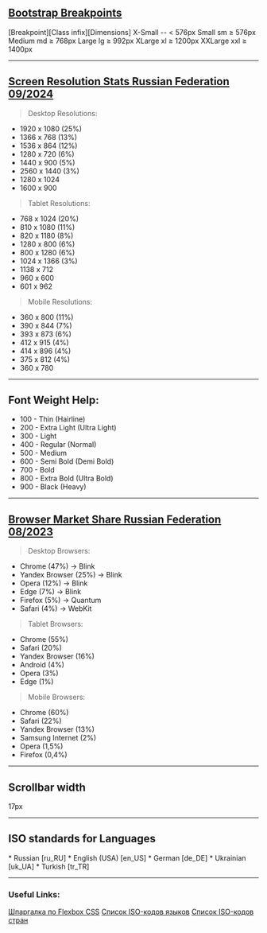 <a href="https://getbootstrap.com/docs/5.0/layout/breakpoints/">
  <h2>Bootstrap Breakpoints</h2>
</a>

[Breakpoint][Class infix][Dimensions]
  X-Small        --        < 576px
  Small          sm        ≥ 576px
  Medium         md        ≥ 768px
  Large          lg        ≥ 992px
  XLarge         xl        ≥ 1200px
  XXLarge        xxl       ≥ 1400px

<hr>

<a href="https://gs.statcounter.com/screen-resolution-stats/desktop/russian-federation">
  <h2>Screen Resolution Stats Russian Federation 09/2024</h2>
</a>

>Desktop Resolutions:
* 1920 x 1080 (25%)
* 1366 x 768  (13%)
* 1536 x 864  (12%)
* 1280 x 720  (6%)
* 1440 x 900  (5%)
* 2560 x 1440 (3%)
* 1280 x 1024
* 1600 x 900

>Tablet Resolutions:
* 768  x 1024 (20%)
* 810  x 1080 (11%)
* 820  x 1180 (8%)
* 1280 x 800  (6%)
* 800  x 1280 (6%)
* 1024 x 1366 (3%)
* 1138 x 712
* 960  x 600
* 601  x 962

>Mobile Resolutions:
* 360  x 800  (11%)
* 390  x 844  (7%)
* 393  x 873  (6%)
* 412  x 915  (4%)
* 414  x 896  (4%)
* 375  x 812  (4%)
* 360  x 780

<hr>

<h2>Font Weight Help:</h2>

*  100 - Thin (Hairline)
*  200 - Extra Light (Ultra Light)
*  300 - Light
*  400 - Regular (Normal)
*  500 - Medium
*  600 - Semi Bold (Demi Bold)
*  700 - Bold
*  800 - Extra Bold (Ultra Bold)
*  900 - Black (Heavy)

<hr>

<a href="https://gs.statcounter.com/browser-market-share/desktop/russian-federation">
  <h2>Browser Market Share Russian Federation 08/2023</h2>
</a>

>Desktop Browsers:
* Chrome           (47%) -> Blink
* Yandex Browser   (25%) -> Blink
* Opera            (12%) -> Blink
* Edge             (7%)  -> Blink
* Firefox          (5%)  -> Quantum
* Safari           (4%)  -> WebKit

>Tablet Browsers:
* Chrome           (55%)
* Safari           (20%)
* Yandex Browser   (16%)
* Android          (4%)
* Opera            (3%)
* Edge             (1%)

>Mobile Browsers:
* Chrome           (60%)
* Safari           (22%)
* Yandex Browser   (13%)
* Samsung Internet (2%)
* Opera            (1,5%)
* Firefox          (0,4%)

<hr>

<h2>Scrollbar width</h2>

17px

<hr>

<h2>ISO standards for Languages</h2>
<!-- (Language [lang-code_country-code]) -->
* Russian [ru_RU]
* English (USA) [en_US]
* German [de_DE]
* Ukrainian [uk_UA]
* Turkish [tr_TR]

<hr>

<h3>Useful Links:</h3>

<a href="https://tpverstak.ru/flex-cheatsheet/">Шпаргалка по Flexbox CSS</a>
<a href="https://cutt.ly/iso-languages">Список ISO-кодов языков</a>
<a href="https://cutt.ly/country-code">Список ISO-кодов стран</a>
